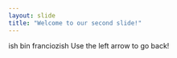 ```yaml
---
layout: slide
title: "Welcome to our second slide!"
---
```

ish bin franciozish
Use the left arrow to go back!
